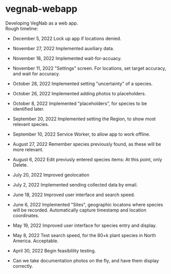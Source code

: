# vegnab-webapp   
Developing VegNab as a web app.  
Rough timeline:
- December 5, 2022 Lock up app if locations denied.
- November 27, 2022 Implemented auxiliary data.
- November 18, 2022 Implemented wait-for-accuacy.
- November 11, 2022 "Settings" screen. For locations, set target accuracy, and wait for accuracy.
- October 28, 2022 Implemented setting "uncertainty" of a species.
- October 26, 2022 Implemented adding photos to placeholders.
- October 8, 2022 Implemented "placeholders", for species to be identified later.
- September 20, 2022 Implemented setting the Region, to show most relevant species.
- September 10, 2022 Service Worker, to allow app to work offline.
- August 27, 2022 Remember species previously found, as these will be more relevant.
- August 6, 2022 Edit previusly entered species items: At this point, only Delete.
- July 20, 2022 Improved geolocation
- July 2, 2022 Implemented sending collected data by email.
- June 18, 2022 Improved user interface and search speed.
- June 6, 2022 Implemented "Sites", geographic locatons where species will be recorded. Automatically capture timestamp and location coordinates.
- May 19, 2022 Improved user interface for species entry and display.
- May 8, 2022 Test search speed, for the 80+k plant species in North America. Acceptable.
- April 30, 2022 Begin feasiblility testing.

- Can we take documentation photos on the fly, and have them display correctly.

